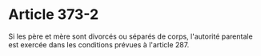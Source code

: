 # Article 373-2

Si les père et mère sont divorcés ou séparés de corps, l'autorité parentale est exercée dans les conditions prévues à l'article 287.
